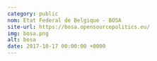 ```yaml
---
category: public
nom: Etat Federal de Belgique - BOSA
site-url: https://bosa.opensourcepolitics.eu/
img: bosa.png
alt: bosa
date: 2017-10-17 00:00:00 +0000
---
```


